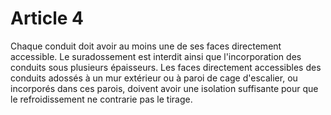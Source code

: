 # Article 4

Chaque conduit doit avoir au moins une de ses faces directement accessible. Le suradossement est interdit ainsi que l'incorporation des conduits sous plusieurs épaisseurs. Les faces directement accessibles des conduits adossés à un mur extérieur ou à paroi de cage d'escalier, ou incorporés dans ces parois, doivent avoir une isolation suffisante pour que le refroidissement ne contrarie pas le tirage.
